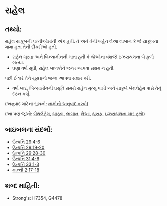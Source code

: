 # રાહેલ 

## તથ્યો: 

રાહેલ યાકૂબની પત્નીઓમાંની એક હતી.
તે અને તેની બહેન લેઆ લાબાન કે જે યાકૂબના મામા હતા તેની દીકરીઓ હતી.

* રાહેલ યૂસફ અને બિન્યામીનની માતા હતી કે જેઓના વંશજો ઇઝરાયલના બે કુળો બન્યા.
* ઘણા વર્ષો સુધી, રાહેલ બાળકોને જન્મ આપવા સક્ષમ ન હતી.

પછી ઈશ્વરે તેને યૂસફનો જન્મ આપવા સક્ષમ કરી.

* વર્ષો બાદ, બિન્યામીનની પ્રસૂતિ સમયે રાહેલ મૃત્યુ પામી અને યાકુબે બેથલેહેમ પાસે તેનું દફન કર્યું.

(અનુવાદ માટેના સૂચનો: [નામોનો અનુવાદ કરવો](rc://gu/ta/man/translate/translate-names))

(આ પણ જૂઓ: [બેથલેહેમ](../names/bethlehem.md), [યાકૂબ](../names/jacob.md), [લાબાન](../names/laban.md), [લેઆ](../names/leah.md), [યૂસફ](../names/josephot.md), [ઇઝરાયલના બાર કુળો](../other/12tribesofisrael.md))

## બાઇબલના સંદર્ભો: 

* [ઉત્પત્તિ 29:4-6](rc://gu/tn/help/gen/29/04)
* [ઉત્પત્તિ 29:19-20](rc://gu/tn/help/gen/29/19)
* [ઉત્પત્તિ 29:28-30](rc://gu/tn/help/gen/29/28)
* [ઉત્પત્તિ 31:4-6](rc://gu/tn/help/gen/31/04)
* [ઉત્પત્તિ 33:1-3](rc://gu/tn/help/gen/33/01)
* [માથ્થી 2:17-18](rc://gu/tn/help/mat/02/17)

## શબ્દ માહિતી: 

* Strong's: H7354, G4478

